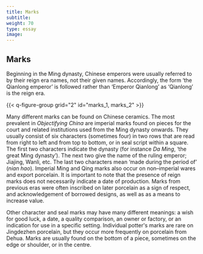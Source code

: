 ```yaml
---
title: Marks
subtitle:
weight: 70
type: essay
image:
---
```



## Marks

Beginning in the Ming dynasty, Chinese emperors were usually referred to by their reign era names, not their given names. Accordingly, the form ‘the Qianlong emperor’ is followed rather than ‘Emperor Qianlong’ as ‘Qianlong’ is the reign era.

{{< q-figure-group grid="2" id="marks_1, marks_2" >}}

Many different marks can be found on Chinese ceramics. The most prevalent in *Objectifying China* are imperial marks found on pieces for the court and related institutions used from the Ming dynasty onwards. They usually consist of six characters (sometimes four) in two rows that are read from right to left and from top to bottom, or in seal script within a square. The first two characters indicate the dynasty (for instance *Da Ming*, ‘the great Ming dynasty’). The next two give the name of the ruling emperor; Jiajing, Wanli, etc. The last two characters mean ‘made during the period of’ (*nian hao*). Imperial Ming and Qing marks also occur on non–imperial wares and export porcelain. It is important to note that the presence of reign marks does not necessarily indicate a date of production. Marks from previous eras were often inscribed on later porcelain as a sign of respect, and acknowledgement of borrowed designs, as well as as a means to increase value.

Other character and seal marks may have many different meanings: a wish for good luck, a date, a quality comparison, an owner or factory, or an indication for use in a specific setting. Individual potter's marks are rare on Jingdezhen porcelain, but they occur more frequently on porcelain from Dehua. Marks are usually found on the bottom of a piece, sometimes on the edge or shoulder, or in the centre.
